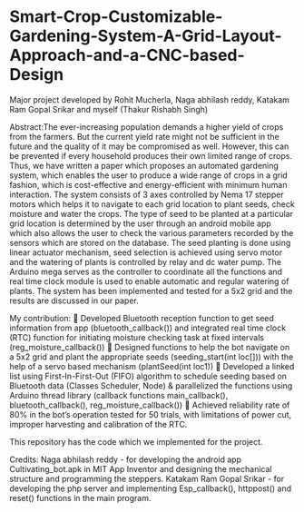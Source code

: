 # Smart-Crop-Customizable-Gardening-System-A-Grid-Layout-Approach-and-a-CNC-based-Design
Major project developed by Rohit Mucherla, Naga abhilash reddy, Katakam Ram Gopal Srikar and myself (Thakur Rishabh Singh)

Abstract:The ever-increasing population demands a higher yield of crops from the farmers. But the current yield rate might not be sufficient in the future and the quality of it may be compromised as well. However, this can be prevented if every household produces their own limited range of crops. Thus, we have written a paper which proposes an automated gardening system, which enables the user to produce a wide range of crops in a grid fashion, which is cost-effective and energy-efficient with minimum human interaction. The system consists of 3 axes controlled by Nema 17 stepper motors which helps it to navigate to each grid location to plant seeds, check moisture and water the crops. The type of seed to be planted at a particular grid location is determined by the user through an android mobile app which also allows the user to check the various parameters recorded by the sensors which are stored on the database. The seed planting is done using linear actuator mechanism, seed selection is achieved using servo motor and the watering of plants is controlled by relay and dc water pump. The Arduino mega serves as the controller to coordinate all the functions and real time clock module is used to enable automatic and regular watering of plants. The system has been implemented and tested for a 5x2 grid and the results are discussed in our paper.

My contribution:
 Developed Bluetooth reception function to get seed information from app (bluetooth_callback()) and integrated real
time clock (RTC) function for initiating moisture checking task at fixed intervals (reg_moisture_callback())
 Designed functions to help the bot navigate on a 5x2 grid and plant the appropriate seeds (seeding_start(int loc[])) with
the help of a servo based mechanism (plantSeed(int loc1)) 
 Developed a linked list using First-In-First-Out (FIFO) algorithm to schedule seeding based
on Bluetooth data (Classes Scheduler, Node) & parallelized the functions using Arduino thread library (callback functions main_callback(),  bluetooth_callback(), reg_moisture_callback())
 Achieved reliability rate of 80% in the bot’s operation tested for 50 trials, with limitations of
power cut, improper harvesting and calibration of the RTC.

This repository has the code which we implemented for the project.

Credits:
Naga abhilash reddy - for developing the android app Cultivating_bot.apk in MIT App Inventor and designing the mechanical structure and programming the steppers.
Katakam Ram Gopal Srikar - for developing the php server and implementing Esp_callback(), httppost() and reset() functions in the main program.
